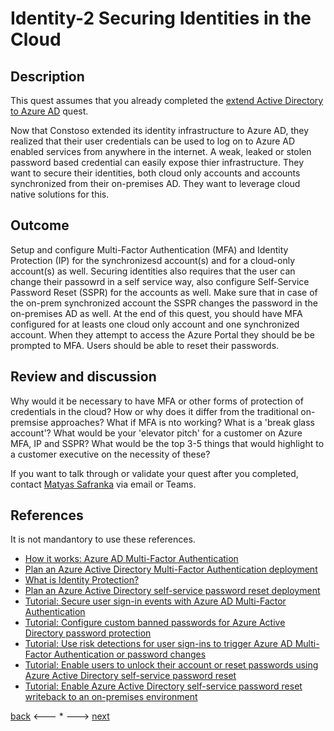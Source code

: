 # Identity-2 Securing Identities in the Cloud

## Description

This quest assumes that you already completed the [extend Active Directory to Azure AD](./Identity-1.md) quest.

Now that Constoso extended its identity infrastructure to Azure AD, they realized that their user credentials can be used to log on to Azure AD enabled services from anywhere in the internet. A weak, leaked or stolen password based credential can easily expose thier infrastructure. They want to secure their identities, both cloud only accounts and accounts synchronized from their on-premises AD. They want to leverage cloud native solutions for this.



## Outcome

Setup and configure Multi-Factor Authentication (MFA) and Identity Protection (IP) for the synchronizesd account(s) and for a cloud-only account(s) as well. Securing identities also requires that the user can change their passowrd in  a self service way, also configure Self-Service Password Reset (SSPR) for the accounts as well. Make sure that in case of the on-prem synchronized account the SSPR changes the password in the on-premises AD as well. At the end of this quest, you should have MFA configured for at leasts one cloud only account and one synchronized account. When they attempt to access the Azure Portal they should be be prompted to MFA. Users should be able to reset their passwords.

## Review and discussion
Why would it be necessary to have MFA or other forms of protection of credentials in the cloud?
How or why does it differ from the traditional on-premsise approaches?
What if MFA is nto working? What is a 'break glass account'?
What would be your 'elevator pitch' for a customer on Azure MFA, IP and SSPR? What would be the top 3-5 things that would highlight to a customer executive on the necessity of these?

If you want to talk through or validate your quest after you completed, contact [Matyas Safranka](mailto:matyas@microsoft.com) via email or Teams.

## References

It is not mandantory to use these references.

- [How it works: Azure AD Multi-Factor Authentication](https://docs.microsoft.com/en-us/azure/active-directory/authentication/concept-mfa-howitworks)
- [Plan an Azure Active Directory Multi-Factor Authentication deployment](https://docs.microsoft.com/en-us/azure/active-directory/authentication/howto-mfa-getstarted)
- [What is Identity Protection?](https://docs.microsoft.com/en-us/azure/active-directory/identity-protection/overview-identity-protection)
- [Plan an Azure Active Directory self-service password reset deployment](https://docs.microsoft.com/en-us/azure/active-directory/authentication/howto-sspr-deployment)
- [Tutorial: Secure user sign-in events with Azure AD Multi-Factor Authentication](https://docs.microsoft.com/en-us/azure/active-directory/authentication/tutorial-enable-azure-mfa)
- [Tutorial: Configure custom banned passwords for Azure Active Directory password protection](https://docs.microsoft.com/en-us/azure/active-directory/authentication/tutorial-configure-custom-password-protection)
- [Tutorial: Use risk detections for user sign-ins to trigger Azure AD Multi-Factor Authentication or password changes](https://docs.microsoft.com/en-us/azure/active-directory/authentication/tutorial-risk-based-sspr-mfa)
- [Tutorial: Enable users to unlock their account or reset passwords using Azure Active Directory self-service password reset](https://docs.microsoft.com/en-us/azure/active-directory/authentication/tutorial-enable-sspr)
- [Tutorial: Enable Azure Active Directory self-service password reset writeback to an on-premises environment](https://docs.microsoft.com/en-us/azure/active-directory/authentication/tutorial-enable-sspr-writeback)

[back](./Identity-1.md) <--- * ---> [next](./Identity-3.md)
